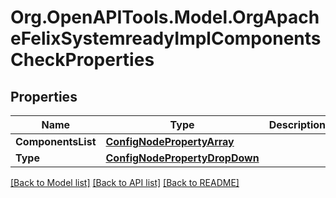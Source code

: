 # Org.OpenAPITools.Model.OrgApacheFelixSystemreadyImplComponentsCheckProperties
## Properties

Name | Type | Description | Notes
------------ | ------------- | ------------- | -------------
**ComponentsList** | [**ConfigNodePropertyArray**](ConfigNodePropertyArray.md) |  | [optional] 
**Type** | [**ConfigNodePropertyDropDown**](ConfigNodePropertyDropDown.md) |  | [optional] 

[[Back to Model list]](../README.md#documentation-for-models) [[Back to API list]](../README.md#documentation-for-api-endpoints) [[Back to README]](../README.md)

